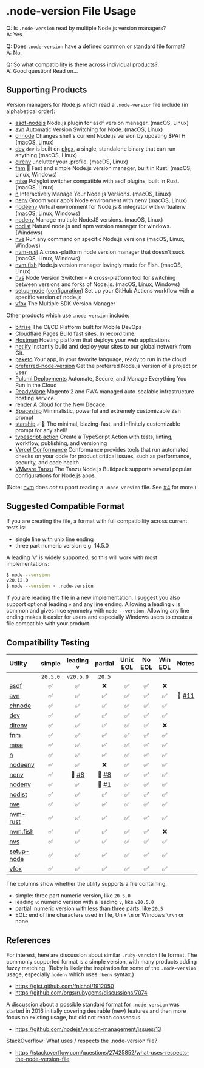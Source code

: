 # .node-version File Usage

Q: Is `.node-version` read by multiple Node.js version managers?  
A: Yes.

Q: Does `.node-version` have a defined common or standard file format?  
A: No.

Q: So what compatibility is there across individual products?  
A: Good question! Read on...

## Supporting Products

Version managers for Node.js which read a `.node-version` file include (in alphabetical order):

- [asdf-nodejs](https://github.com/asdf-vm/asdf-nodejs) Node.js plugin for asdf version manager. (macOS, Linux)
- [avn](https://github.com/wbyoung/avn) Automatic Version Switching for Node. (macOS, Linux)
- [chnode](https://github.com/tkareine/chnode) Changes shell's current Node.js version by updating $PATH (macOS, Linux)
- [dev](https://docs.pkgx.sh/using-dev/dev) `dev` is built on [pkgx](https://docs.pkgx.sh), a single, standalone binary that can run anything (macOS, Linux)
- [direnv](https://github.com/direnv/direnv) unclutter your .profile. (macOS, Linux)
- [fnm](https://github.com/Schniz/fnm) 🚀 Fast and simple Node.js version manager, built in Rust. (macOS, Linux, Windows)
- [mise](https://github.com/jdx/mise) Polyglot switcher compatible with asdf plugins, built in Rust. (macOS, Linux)
- [n](https://github.com/tj/n) Interactively Manage Your Node.js Versions. (macOS, Linux)
- [nenv](https://github.com/ryuone/nenv) Groom your app’s Node environment with nenv (macOS, Linux)
- [nodeenv](http://ekalinin.github.io/nodeenv/) Virtual environment for Node.js & integrator with virtualenv (macOS, Linux, Windows)
- [nodenv](https://github.com/nodenv/nodenv) Manage multiple NodeJS versions. (macOS, Linux)
- [nodist](https://github.com/nullivex/nodist) Natural node.js and npm version manager for windows. (Windows)
- [nve](https://github.com/ehmicky/nve) Run any command on specific Node.js versions (macOS, Linux, Windows)
- [nvm-rust](https://github.com/BeeeQueue/nvm-rust) A cross-platform node version manager that doesn't suck (macOS, Linux, Windows)
- [nvm.fish](https://github.com/jorgebucaran/nvm.fish) Node.js version manager lovingly made for Fish. (macOS, Linux)
- [nvs](https://github.com/jasongin/nvs) Node Version Switcher - A cross-platform tool for switching between versions and forks of Node.js. (macOS, Linux, Windows)
- [setup-node](https://github.com/actions/setup-node) ([configuration](https://github.com/actions/setup-node/blob/main/docs/advanced-usage.md#node-version-file)) Set up your GitHub Actions workflow with a specific version of node.js
- [vfox](https://vfox.lhan.me) The Multiple SDK Version Manager

Other products which use `.node-version` include:

- [bitrise](https://bitrise.io) The CI/CD Platform built for Mobile DevOps
- [Cloudflare Pages](https://developers.cloudflare.com/pages/platform/language-support-and-tools/#supported-languages-and-tools) Build fast sites. In record time.
- [Hostman](https://hostman.com) Hosting platform that deploys your web applications
- [netlify](https://docs.netlify.com/configure-builds/manage-dependencies/#node-js-and-javascript) Instantly build and deploy your sites to our global network from Git.
- [paketo](https://paketo.io/docs/howto/nodejs/) Your app, in your favorite language, ready to run in the cloud
- [preferred-node-version](https://github.com/ehmicky/preferred-node-version) Get the preferred Node.js version of a project or user
- [Pulumi Deployments](https://www.pulumi.com/blog/docker-containers/) Automate, Secure, and Manage Everything You Run in the Cloud
- [ReadyMage](https://help.readymage.com/project-development/node.js-version#node-version) Magento 2 and PWA managed auto-scalable infrastructure hosting service.
- [render](https://render.com/docs/node-version) A Cloud for the New Decade
- [Spaceship](https://spaceship-prompt.sh/sections/node/) Minimalistic, powerful and extremely customizable Zsh prompt
- [starship](https://starship.rs/config/#nodejs) ☄🌌️ The minimal, blazing-fast, and infinitely customizable prompt for any shell!
- [typescript-action](https://github.com/actions/typescript-action) Create a TypeScript Action with tests, linting, workflow, publishing, and versioning
- [Vercel Conformance](https://vercel.com/docs/workflow-collaboration/conformance/rules/REQUIRE_NODE_VERSION_FILE) Conformance provides tools that run automated checks on your code for product critical issues, such as performance, security, and code health.
- [VMware Tanzu](https://docs.vmware.com/en/VMware-Tanzu-Buildpacks/services/tanzu-buildpacks/GUID-nodejs-nodejs-buildpack.html) The Tanzu Node.js Buildpack supports several popular configurations for Node.js apps.

(Note: [nvm](https://github.com/nvm-sh/nvm) does _not_ support reading a `.node-version` file. See [#4] for more.)

## Suggested Compatible Format

If you are creating the file, a format with full compatibility across current tests is:

- single line with unix line ending
- three part numeric version e.g. 14.5.0

A leading 'v' is widely supported, so this will work with most implementations:

```bash
$ node --version
v20.12.0
$ node --version > .node-version
```

If you are reading the file in a new implementation, I suggest you also support optional leading `v` and any line ending.
Allowing a leading `v` is common and gives nice symmetry with `node --version`. Allowing any line ending makes it easier
for users and especially Windows users to create a file compatible with your product.

## Compatibility Testing

| Utility                                              | simple             | leading `v`        | partial            | Unix EOL           | No EOL             | Win EOL | Notes   |
| :---                                                 | :---:              | :---:              | :---:              | :---:              | :---:              | :---:   |  :---:  |
|                                                      | `20.5.0`           |  `v20.5.0`         | `20.5`             |                    |                    |         |         |
| [asdf](https://github.com/asdf-vm/asdf-nodejs)       | :white_check_mark: | :white_check_mark: | :x:                | :white_check_mark: | :white_check_mark: | :x: | |
| [avn](https://github.com/wbyoung/avn)                | :white_check_mark: | :white_check_mark: | :white_check_mark: | :white_check_mark: | :white_check_mark: | :white_check_mark: | :ghost: [#11] |
| [chnode](https://github.com/tkareine/chnode)         | :white_check_mark: | :white_check_mark: | :white_check_mark: | :white_check_mark: | :white_check_mark: | :white_check_mark: | |
| [dev](https://docs.pkgx.sh/using-dev/dev)            | :white_check_mark: | :white_check_mark: | :white_check_mark: | :white_check_mark: | :white_check_mark: | :white_check_mark: | |
| [direnv](https://github.com/direnv/direnv)           | :white_check_mark: | :white_check_mark: | :white_check_mark: | :white_check_mark: | :white_check_mark: | :x: | |
| [fnm](https://github.com/Schniz/fnm)                 | :white_check_mark: | :white_check_mark: | :white_check_mark: | :white_check_mark: | :white_check_mark: | :white_check_mark: | |
| [mise](https://github.com/jdx/mise)                  | :white_check_mark: | :white_check_mark: | :white_check_mark: | :white_check_mark: | :white_check_mark: | :white_check_mark: | |
| [n](https://github.com/tj/n)                         | :white_check_mark: | :white_check_mark: | :white_check_mark: | :white_check_mark: | :white_check_mark: | :white_check_mark: | |
| [nodeenv](http://ekalinin.github.io/nodeenv/)        | :white_check_mark: | :white_check_mark: | :x:                | :white_check_mark: | :white_check_mark: | :white_check_mark: | |
| [nenv](https://github.com/ryuone/nenv)               | :white_check_mark: | 🧩 [#8]            | 🧩 [#8]            | :white_check_mark: | :white_check_mark: | :white_check_mark: | |
| [nodenv](https://github.com/nodenv/nodenv)           | :white_check_mark: | :white_check_mark: | 🧩 [#1]            | :white_check_mark: | :white_check_mark: | :white_check_mark: | |
| [nodist](https://github.com/nullivex/nodist)         | :white_check_mark: | :white_check_mark: | :white_check_mark: | :white_check_mark: | :white_check_mark: | :white_check_mark: | |
| [nve](https://github.com/ehmicky/nve)                | :white_check_mark: | :white_check_mark: | :white_check_mark: | :white_check_mark: | :white_check_mark: | :white_check_mark: | |
| [nvm-rust](https://github.com/BeeeQueue/nvm-rust)    | :white_check_mark: | :white_check_mark: | :white_check_mark: | :white_check_mark: | :white_check_mark: | :white_check_mark: | |
| [nvm.fish](https://github.com/jorgebucaran/nvm.fish) | :white_check_mark: | :white_check_mark: | :white_check_mark: | :white_check_mark: | :white_check_mark: | :x: | |
| [nvs](https://github.com/jasongin/nvs)               | :white_check_mark: | :white_check_mark: | :white_check_mark: | :white_check_mark: | :white_check_mark: | :white_check_mark: | |
| [setup-node](https://github.com/actions/setup-node)  | :white_check_mark: | :white_check_mark: | :white_check_mark: | :white_check_mark: | :white_check_mark: | :white_check_mark: | |
| [vfox](https://vfox.lhan.me)                         | :white_check_mark: | :white_check_mark: | :white_check_mark: | :white_check_mark: | :white_check_mark: | :white_check_mark: | |

[#1]: https://github.com/shadowspawn/node-version-usage/issues/1
[#4]: https://github.com/shadowspawn/node-version-usage/issues/4
[#8]: https://github.com/shadowspawn/node-version-usage/issues/8
[#11]: https://github.com/shadowspawn/node-version-usage/issues/11#issuecomment-1509992826

The columns show whether the utility supports a file containing:

- simple: three part numeric version, like `20.5.0`
- leading `v`: numeric version with a leading `v`, like `v20.5.0`
- partial: numeric version with less than three parts, like `20.5`
- EOL: end of line characters used in file, Unix `\n` or Windows `\r\n` or none

## References

For interest, here are discussion about similar `.ruby-version` file format. The commonly supported format is a simple version, with many products adding fuzzy matching. (Ruby is likely the inspiration for some of the `.node-version` usage, especially `nodenv` which uses `rbenv` syntax.)

- <https://gist.github.com/fnichol/1912050>
- <https://github.com/orgs/rubygems/discussions/7074>

A discussion about a possible standard format for `.node-version` was started in 2016 initially
covering desirable (new) features and then more focus on existing usage, but did not reach consensus.

- <https://github.com/nodejs/version-management/issues/13>

StackOverflow: What uses / respects the .node-version file?

- <https://stackoverflow.com/questions/27425852/what-uses-respects-the-node-version-file>
